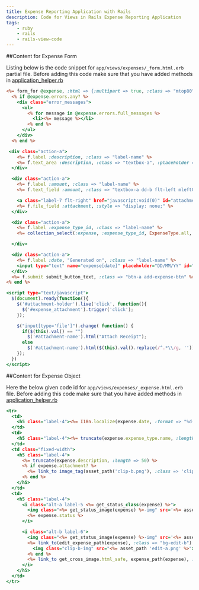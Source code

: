 ```yaml
---
title: Expense Reporting Application with Rails
description: Code for Views in Rails Expense Reporting Application
tags:
    - ruby
    - rails
    - rails-view-code
---
```


##Content for Expense Form

Listing below is the code snippet for `app/views/expenses/_form.html.erb` partial file. Before adding this code make sure that you have added methods in [application_helper.rb](/frameworks/ruby/rails-tutorial/code/chapter-4/helper-files.html#code-for-application-helper)

```rhtml
<%= form_for @expense, :html => {:multipart => true, :class => "mtop80"} do |f| %>
  <% if @expense.errors.any? %>
    <div class="error_messages">
      <ul>
        <% for message in @expense.errors.full_messages %>
          <li><%= message %></li>
        <% end %>
      </ul>
    </div>
  <% end %>

 <div class="action-a">
    <%= f.label :description, :class => "label-name" %>
    <%= f.text_area :description, :class => "textbox-a", :placeholder => "description" %>
  </div>

  <div class="action-a">
    <%= f.label :amount, :class => "label-name" %>
    <%= f.text_field :amount, :class => "textbox-a dd-b flt-left mleft0", :style => "width: 185px;", :placeholder => "Amount like 210.50" %>

    <a class="label-7 flt-right" href="javascript:void(0)" id="attachment-holder"><img class="clip-a-img" src="<%= asset_path 'clip-a.png' %>"><span id="attachment-name">Attach Receipt</span> </a>
    <%= f.file_field :attachment, :style => "display: none;" %>
  </div>

  <div class="action-a">
    <%= f.label :expense_type_id, :class => "label-name" %>
    <%= collection_select(:expense, :expense_type_id, ExpenseType.all, :id, :name, options ={:prompt => "Select Expense Type"}, html_options = {:class =>"textbox-a dd-a mleft0"} ) %>

  </div>

  <div class="action-a">
    <%= f.label :date, "Generated on", :class => "label-name" %>
    <input type="text" name="expense[date]" placeholder="DD/MM/YY" id="date-field" class="textbox-a dd-b mleft0" style="width: 185px;" />
  </div>
  <%= f.submit submit_button_text, :class => "btn-a add-expense-btn" %>
<% end %>

<script type="text/javascript">
  $(document).ready(function(){
    $('#attachment-holder').live('click', function(){
      $('#expense_attachment').trigger('click');
    });

    $("input[type='file']").change( function() {
      if($(this).val() == "")
        $('#attachment-name').html("Attach Receipt");
      else
        $('#attachment-name').html($(this).val().replace(/^.*\\/g, ''));
    });
  })
</script>
```

##Content for Expense Object

Here the below given code id for `app/views/expenses/_expense.html.erb` file. Before adding this code make sure that you have added methods in [application_helper.rb](/frameworks/ruby/rails-tutorial/code/chapter-4/helper-files.html#code-for-application-helper)

```rhtml
<tr>
  <td>
    <h5 class="label-4"><%= I18n.localize(expense.date, :format => "%d-%I-%Y") if expense.date %></h5>
  </td>
  <td>
    <h5 class="label-4"><%= truncate(expense.expense_type.name, :length => 20) %></h5>
  </td>
  <td class="fixed-width">
    <h5 class="label-4">
      <%= truncate(expense.description, :length => 50) %>
      <% if expense.attachment? %>
        <%= link_to image_tag(asset_path('clip-b.png'), :class => 'clip-b-img flt-right'), expense.attachment.url, :target => "_blank" %>
      <% end %>
    </h5>
  </td>
  <td>
    <h5 class="label-4">
      <i class="alt-a label-5 <%= get_status_class(expense) %>">
        <img class="<%= get_status_image(expense) %>-img" src='<%= asset_path "#{get_status_image(expense)}.png" %>'>
        <%= expense.status %>
      </i>

      <i class="alt-b label-6">
        <img class="<%= get_status_image(expense) %>-img" src='<%= asset_path "#{get_status_image(expense)}.png" %>'> <%= expense.status %>
        <%= link_to(edit_expense_path(expense), :class => "bg-edit-b") do %>
          <img class="clip-b-img" src="<%= asset_path 'edit-a.png' %>">
        <% end %>
        <%= link_to get_cross_image.html_safe, expense_path(expense), :class => "bg-cross-b", :confirm => "Are you sure want to delete?", :method => :delete, %>
      </i>
    </h5>
  </td>
</tr>
```